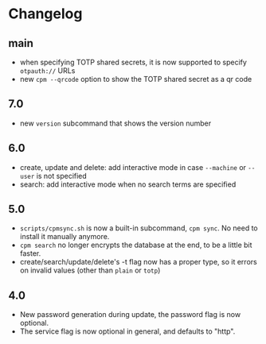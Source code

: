 # Changelog

## main

- when specifying TOTP shared secrets, it is now supported to specify `otpauth://` URLs
- new `cpm --qrcode` option to show the TOTP shared secret as a qr code

## 7.0

- new `version` subcommand that shows the version number

## 6.0

- create, update and delete: add interactive mode in case `--machine` or `--user` is not specified
- search: add interactive mode when no search terms are specified

## 5.0

- `scripts/cpmsync.sh` is now a built-in subcommand, `cpm sync`. No need to install it manually
  anymore.
- `cpm search` no longer encrypts the database at the end, to be a little bit faster.
- create/search/update/delete's -t flag now has a proper type, so it errors on invalid values (other
  than `plain` or `totp`)

## 4.0

- New password generation during update, the password flag is now optional.
- The service flag is now optional in general, and defaults to "http".

## 3.0

- Added overview documentation to augment the existing automatically generated reference
  documentation. (`cpm -h`, `cpm create -h`, etc.)
- New quiet mode during search, to consume the output from scripts
- Added manpages
- New password generation during create, the password flag is now optional.

## 2.0

- While encrypting the database, the `gpg` invocation now defaults to the self recipient, so no need
  to specify a UID manually.
- Search now shows both plain passwords and TOTP shared secrets by default, so in case a site only
  has a TOTP shared secret, there is a search result instead of confusing empty output.
- The decrypted database is removed from disk even in case of application failure.
- More tests: 100% statement coverage.

## 1.0

- Initial release
